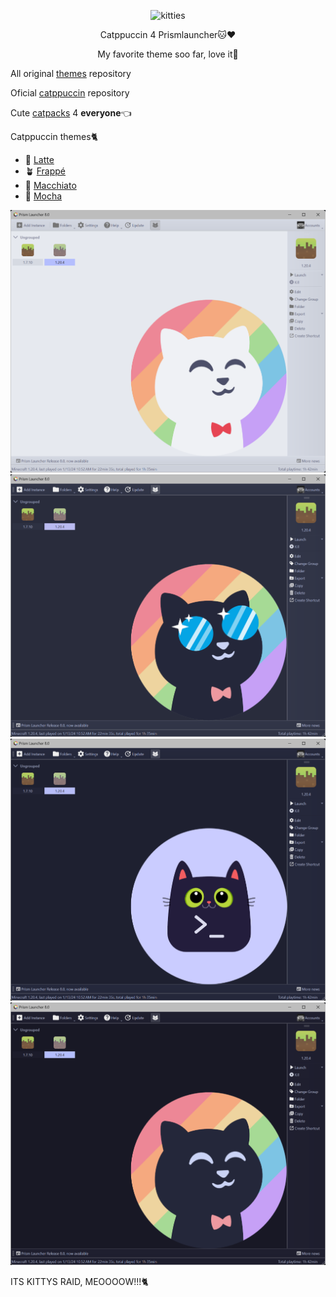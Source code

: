 <p align="center">
  <img src="https://media.tenor.com/bb2R0oqXPoEAAAAi/furnace-cats-campfire-meme.gif" alt="kitties">
</p>

<p align="center">
Catppuccin 4 Prismlauncher🐱❤️
</p>

<p align="center">
My favorite theme soo far, love it🥹<br>
</p>

<p>
All original
<a href="https://github.com/PrismLauncher/Themes/tree/main/themes" target="_blank">themes</a> repository
</p>

<p>
Oficial
<a href="https://github.com/catppuccin/catppuccin/tree/main" target="_blank">catppuccin</a> repository
</p>

<p>
Cute 
<a href="https://github.com/tiffylikecat/prismlauncherThemes/tree/main/catppuccin/catpacks" target="_blank">catpacks</a> 4 <b>everyone</b>👈
</p>

<p>
Catppuccin themes🐈
<ul>
  <li>🌻 <a href="https://github.com/tiffylikecat/prismlauncherThemes/tree/main/catppuccin/themes/Catppuccin-Latte" target="_blank">Latte</a></li>
  <li>🪴 <a href="https://github.com/tiffylikecat/prismlauncherThemes/tree/main/catppuccin/themes/Catppuccin-Frappe" target="_blank">Frappé</a></li>
  <li>🌺 <a href="https://github.com/tiffylikecat/prismlauncherThemes/tree/main/catppuccin/themes/Catppuccin-Macchiato" target="_blank">Macchiato</a></li>
  <li>🌿 <a href="https://github.com/tiffylikecat/prismlauncherThemes/tree/main/catppuccin/themes/Catppuccin-Mocha" target="_blank">Mocha</a></li>
</ul>
</p>

<p align="center">
  <img src="https://github.com/tiffylikecat/prismlauncherThemes/blob/main/catppuccin/preview/catppuccinLattePreview.png" alt="catppuccinLattePreview">
  <img src="https://github.com/tiffylikecat/prismlauncherThemes/blob/main/catppuccin/preview/catppuccinFrappePreview.png" alt="catppuccinFrappePreview">
  <img src="https://github.com/tiffylikecat/prismlauncherThemes/blob/main/catppuccin/preview/catppuccinMacchiatoPreview.png" alt="catppuccinMacchiatoPreview">
  <img src="https://github.com/tiffylikecat/prismlauncherThemes/blob/main/catppuccin/preview/catppuccinMochaPreview.png" alt="catppuccinMochaPreview">
</p>

<p>
ITS KITTYS RAID, MEOOOOW!!!🐈
</p>
